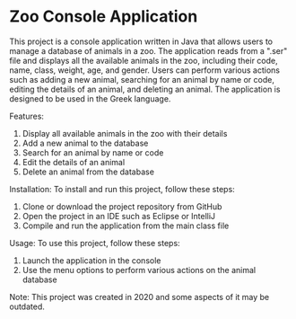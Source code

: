 <h1> Zoo Console Application </h1>
This project is a console application written in Java that allows users to manage a database of animals in a zoo. The application reads from a ".ser" file and displays all the available animals in the zoo, including their code, name, class, weight, age, and gender. Users can perform various actions such as adding a new animal, searching for an animal by name or code, editing the details of an animal, and deleting an animal. The application is designed to be used in the Greek language.

Features:

1. Display all available animals in the zoo with their details
2. Add a new animal to the database
3. Search for an animal by name or code
4. Edit the details of an animal
5. Delete an animal from the database

Installation:
To install and run this project, follow these steps:

  1. Clone or download the project repository from GitHub
  2. Open the project in an IDE such as Eclipse or IntelliJ
  3. Compile and run the application from the main class file
  
Usage:
To use this project, follow these steps:

  1. Launch the application in the console
  2. Use the menu options to perform various actions on the animal database

Note: This project was created in 2020 and some aspects of it may be outdated.
